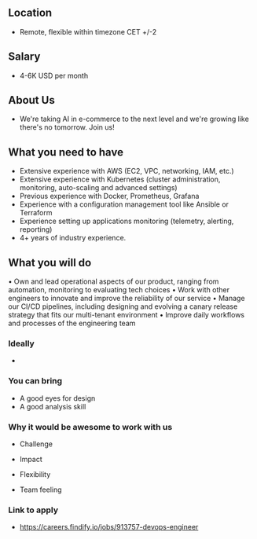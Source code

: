## Location

* Remote, flexible within timezone CET +/-2

## Salary

* 4-6K USD per month

## About Us

* We're taking AI in e-commerce to the next level and we're growing like there's no tomorrow. Join us!

## What you need to have

- Extensive experience with AWS (EC2, VPC, networking, IAM, etc.)
- Extensive experience with Kubernetes (cluster administration, monitoring, auto-scaling and advanced settings)
- Previous experience with Docker, Prometheus, Grafana
- Experience with a configuration management tool like Ansible or Terraform
- Experience setting up applications monitoring (telemetry, alerting, reporting)
- 4+ years of industry experience.

## What you will do

• Own and lead operational aspects of our product, ranging from automation, monitoring to evaluating tech choices
• Work with other engineers to innovate and improve the reliability of our service
• Manage our CI/CD pipelines, including designing and evolving a canary release strategy that fits our multi-tenant environment
• Improve daily workflows and processes of the engineering team

### Ideally

*

### You can bring

* A good eyes for design
* A good analysis skill

### Why it would be awesome to work with us

- Challenge

- Impact

- Flexibility

- Team feeling


### Link to apply

* https://careers.findify.io/jobs/913757-devops-engineer
